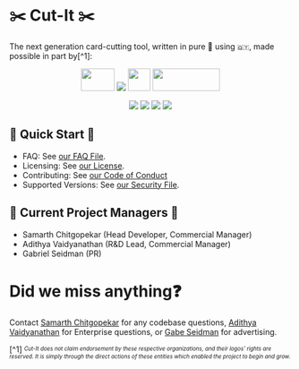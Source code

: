 # ✂️ Cut-It ✂️ 

 The next generation card-cutting tool, written in pure 🐍 using ``🇶🇹``, made possible in part by[^1]:
 <p align="center" style="vertical-align: middle">
  <img width="60" height="40"src="https://static.wixstatic.com/media/bb0ec7_3b435e3b0a14461f95327d3df055eb1f~mv2.png/v1/fill/w_66,h_47,al_c,q_85,usm_0.66_1.00_0.01/New%2520Logo%2520(1)_edited.webp">
  <img src="https://www.tabroom.com/lib/images/nsda-header-logo.png">
  <img width="40" height="40" src="https://ispeechanddebate.com/wp-content/uploads/2019/10/logo.png">
  <img width="120" height="40"src="//static1.squarespace.com/static/5f26341f58afd239efadaf01/t/6035e654beb68e696f82e79f/1618553602717/?format=1500w">
</p>
<p align="center">
    <img src="https://img.shields.io/endpoint?color=green&url=https%3A%2F%2Fapi.jsonbin.io%2Fb%2F6042e0a7121bf907dd96fa4a%2F2">
    <img src="https://img.shields.io/endpoint?url=https%3A%2F%2Fapi.jsonbin.io%2Fb%2F6042e0a7121bf907dd96fa4a%2F6">
    <img src="https://img.shields.io/endpoint?color=green&url=https%3A%2F%2Fapi.jsonbin.io%2Fb%2F6042e0a7121bf907dd96fa4a%2F7">
    <img src="https://img.shields.io/endpoint?color=green&url=https%3A%2F%2Fapi.jsonbin.io%2Fb%2F6042e0a7121bf907dd96fa4a%2F8">
</p>

## 🚀 Quick Start 🚀
- FAQ: See [our FAQ File](/FAQ.md).
- Licensing: See [our License](/LICENSE).
- Contributing: See [our Code of Conduct](/CODEOFCONDUCT.md#2-contributing)
- Supported Versions: See [our Security File](/SECURITY.md#supported-versions).

## 📝 Current Project Managers 📝
- Samarth Chitgopekar (Head Developer, Commercial Manager)
- Adithya Vaidyanathan (R&D Lead, Commercial Manager)
- Gabriel Seidman (PR)

# Did we miss anything❓
Contact [Samarth Chitgopekar](mailto:sam@chitgopekar.tech) for any codebase questions, [Adithya Vaidyanathan](mailto:adithya@offtimeroadmap.com) for Enterprise questions, or [Gabe Seidman](mailto:gabe@offtimeroadmap.com) for advertising.

[^1] <sup><sub>*Cut-It does not claim endorsement by these respective organizations, and their logos' rights are reserved. It is simply through the direct actions of these entities which enabled the project to begin and grow.*</sup></sub>